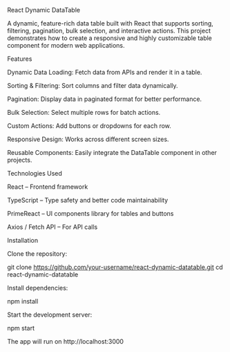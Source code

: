 React Dynamic DataTable

A dynamic, feature-rich data table built with React that supports sorting, filtering, pagination, bulk selection, and interactive actions. This project demonstrates how to create a responsive and highly customizable table component for modern web applications.

Features

Dynamic Data Loading: Fetch data from APIs and render it in a table.

Sorting & Filtering: Sort columns and filter data dynamically.

Pagination: Display data in paginated format for better performance.

Bulk Selection: Select multiple rows for batch actions.

Custom Actions: Add buttons or dropdowns for each row.

Responsive Design: Works across different screen sizes.

Reusable Components: Easily integrate the DataTable component in other projects.

Technologies Used

React – Frontend framework

TypeScript – Type safety and better code maintainability

PrimeReact – UI components library for tables and buttons

Axios / Fetch API – For API calls



Installation

Clone the repository:

git clone https://github.com/your-username/react-dynamic-datatable.git
cd react-dynamic-datatable


Install dependencies:

npm install


Start the development server:

npm start


The app will run on http://localhost:3000
 
